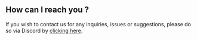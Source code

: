 ## How can I reach you ? 

If you wish to contact us for any inquiries, issues or suggestions,
please do so via Discord by [clicking here](https://discord.ogame.ninja).